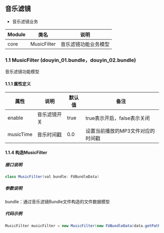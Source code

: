 

## 音乐滤镜

-  音乐滤镜业务

| Module | 类名               |  说明                                                   |
| ------ | ---------------------- | ---------------------------------------------------------- |
| core | MusicFilter |  音乐滤镜功能业务模型                                           |


### 1.1 MusicFilter (douyin_01.bundle，douyin_02.bundle)

音乐滤镜功能模型

#### 1.1.1 属性定义
| 属性 | 说明 | 默认值        |  备注|
| ------ | --------- |---- | ------------- |
| enable |音乐滤镜开关|    true  | true表示开启，false表示关闭|
| musicTime | 音乐时间戳 | 0.0 | 设置当前播放的MP3文件对应的时间戳|



#### 1.1.4 构造MusicFilter
##### 接口说明
```java
class MusicFilter(val bundle: FUBundleData)
```
##### 参数说明
bundle：通过音乐滤镜Bundle文件构造的文件数据模型

##### 代码示例
```java
MusicFilter musicFilter = new MusicFilter(new FUBundleData(data.getPath()));
```

